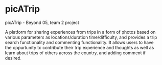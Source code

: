 # picATrip
picATrip - Beyond 05, team 2 project

A platform for sharing experiences from trips in a form of photos based on various parameters as locations/duration time/difficulty, and provides a trip search functionality and commenting functionality. 
It allows users to have the oppurtunity to contribute their trip experience and thoughts as well as learn about trips of others across the country, and adding comment if desired.
